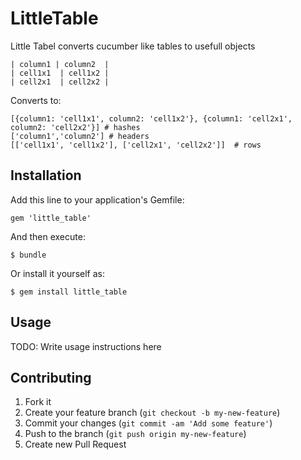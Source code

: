 # LittleTable

Little Tabel converts cucumber like tables to usefull objects

    | column1 | column2  |
    | cell1x1  | cell1x2 |
    | cell2x1  | cell2x2 |

Converts to:

    [{column1: 'cell1x1', column2: 'cell1x2'}, {column1: 'cell2x1', column2: 'cell2x2'}] # hashes
    ['column1','column2'] # headers
    [['cell1x1', 'cell1x2'], ['cell2x1', 'cell2x2']]  # rows    
  

## Installation

Add this line to your application's Gemfile:

    gem 'little_table'

And then execute:

    $ bundle

Or install it yourself as:

    $ gem install little_table

## Usage

TODO: Write usage instructions here

## Contributing

1. Fork it
2. Create your feature branch (`git checkout -b my-new-feature`)
3. Commit your changes (`git commit -am 'Add some feature'`)
4. Push to the branch (`git push origin my-new-feature`)
5. Create new Pull Request
